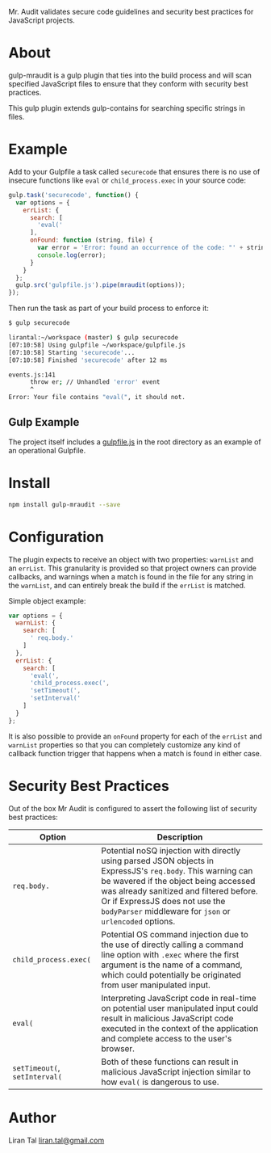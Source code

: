 Mr. Audit validates secure code guidelines and security best practices for
JavaScript projects.

# About

gulp-mraudit is a gulp plugin that ties into the build process and will scan
specified JavaScript files to ensure that they conform with security best
practices.

This gulp plugin extends gulp-contains for searching specific strings in files.

# Example

Add to your Gulpfile a task called `securecode` that ensures there is no use of insecure functions like `eval` or `child_process.exec` in your source code:

```js
gulp.task('securecode', function() {
  var options = {
    errList: {
      search: [
        'eval('
      ],
      onFound: function (string, file) { 
        var error = 'Error: found an occurrence of the code: "' + string';
        console.log(error);
      }
    }
  };
  gulp.src('gulpfile.js').pipe(mraudit(options));
});
```

Then run the task as part of your build process to enforce it:

```bash
$ gulp securecode

lirantal:~/workspace (master) $ gulp securecode
[07:10:58] Using gulpfile ~/workspace/gulpfile.js
[07:10:58] Starting 'securecode'...
[07:10:58] Finished 'securecode' after 12 ms

events.js:141
      throw er; // Unhandled 'error' event
      ^
Error: Your file contains "eval(", it should not.
```

## Gulp Example

The project itself includes a [gulpfile.js](https://github.com/lirantal/gulp-mraudit/blob/master/gulpfile.js) in the root directory as an example of an operational Gulpfile.

# Install

```bash
npm install gulp-mraudit --save
```

# Configuration

The plugin expects to receive an object with two properties: `warnList` and an `errList`.
This granularity is provided so that project owners can provide callbacks, and warnings when a match is found in the file for any string in the `warnList`, and can entirely break the build if the `errList` is matched.

Simple object example:

```js
var options = {
  warnList: {
    search: [
      ' req.body.'
    ]
  },
  errList: {
    search: [
      'eval(',
      'child_process.exec(',
      'setTimeout(',
      'setInterval('
    ]
  }
};
```

It is also possible to provide an `onFound` property for each of the `errList` and `warnList` properties so that you can completely customize any kind of callback function trigger that happens when a match is found in either case.


# Security Best Practices

Out of the box Mr Audit is configured to assert the following list of security
best practices:

Option | Description |
--- | --- |
`req.body.` | Potential noSQ injection with directly using parsed JSON objects in ExpressJS's `req.body`. This warning can be wavered if the object being accessed was already sanitized and filtered before. Or if ExpressJS does not use the `bodyParser` middleware for `json` or `urlencoded` options.
`child_process.exec(` | Potential OS command injection due to the use of directly calling a command line option with `.exec` where the first argument is the name of a command, which could potentially be originated from user manipulated input.
`eval(` | Interpreting JavaScript code in real-time on potential user manipulated input could result in malicious JavaScript code executed in the context of the application and complete access to the user's browser.
`setTimeout(`, `setInterval(` | Both of these functions can result in malicious JavaScript injection similar to how `eval(` is dangerous to use.


# Author

Liran Tal <liran.tal@gmail.com>
